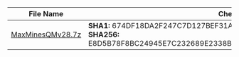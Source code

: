 |   File Name   | Checksum |
| ------------- | ------------- |
| <a href="https://github.com/lesongvi/MaxMinesQM/releases/download/v1.0.6.0/MaxMinesQMv28.7z">MaxMinesQMv28.7z</a>  | **SHA1:** 674DF18DA2F247C7D127BEF31A5D41D840A21363<br/>**SHA256:** E8D5B78F8BC24945E7C232689E2338B929C05A6B31743178FAC50D0B9276716D  |
